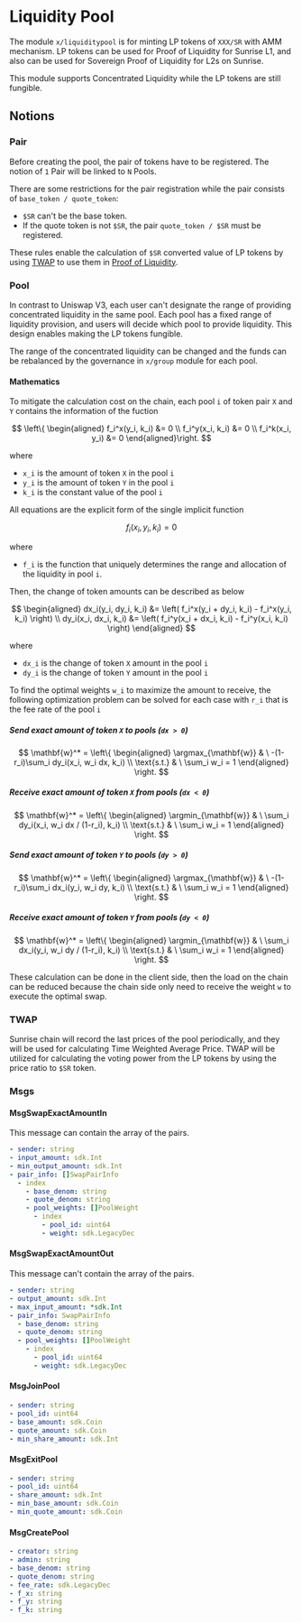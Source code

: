 # Liquidity Pool

The module `x/liquiditypool` is for minting LP tokens of `XXX/SR` with AMM mechanism. LP tokens can be used for Proof of Liquidity for Sunrise L1, and also can be used for Sovereign Proof of Liquidity for L2s on Sunrise.

This module supports Concentrated Liquidity while the LP tokens are still fungible.

## Notions

### Pair

Before creating the pool, the pair of tokens have to be registered. The notion of `1` Pair will be linked to `N` Pools.

There are some restrictions for the pair registration while the pair consists of `base_token / quote_token`:

* `$SR` can't be the base token.
* If the quote token is not `$SR`, the pair  `quote_token / $SR` must be registered.

These rules enable the calculation of `$SR` converted value of LP tokens by using [TWAP](liquidity-pool.md#twap) to use them in [Proof of Liquidity](proof-of-liquidity.md).

### Pool

In contrast to Uniswap V3, each user can't designate the range of providing concentrated liquidity in the same pool. Each pool has a fixed range of liquidity provision, and users will decide which pool to provide liquidity. This design enables making the LP tokens fungible.

The range of the concentrated liquidity can be changed and the funds can be rebalanced by the governance in `x/group` module for each pool.

#### Mathematics

To mitigate the calculation cost on the chain, each pool `i` of token pair `X` and `Y` contains the information of the fuction

$$
\left\{ \begin{aligned}
  f_i^x(y_i, k_i) &= 0 \\
  f_i^y(x_i, k_i) &= 0 \\
  f_i^k(x_i, y_i) &= 0
\end{aligned}\right.
$$

where

* `x_i` is the amount of token `X` in the pool `i`
* `y_i` is the amount of token `Y` in the pool `i`
* `k_i` is the constant value of the pool `i`

All equations are the explicit form of the single implicit function

$$
  f_i(x_i, y_i, k_i) = 0
$$

where

* `f_i` is the function that uniquely determines the range and allocation of the liquidity in pool `i`.

Then, the change of token amounts can be described as below

$$
\begin{aligned}
  dx_i(y_i, dy_i, k_i) &= \left( f_i^x(y_i + dy_i, k_i) - f_i^x(y_i, k_i) \right) \\
  dy_i(x_i, dx_i, k_i) &= \left( f_i^y(x_i + dx_i, k_i) - f_i^y(x_i, k_i) \right)
\end{aligned}
$$

where

* `dx_i` is the change of token `X` amount in the pool `i`
* `dy_i` is the change of token `Y` amount in the pool `i`

To find the optimal weights `w_i` to maximize the amount to receive, the following optimization problem can be solved for each case with `r_i` that is the fee rate of the pool `i`

##### Send exact amount of token `X` to pools (`dx > 0`)

$$
  \mathbf{w}^* = \left\{ \begin{aligned}
    \argmax_{\mathbf{w}} & \ -(1-r_i)\sum_i dy_i(x_i, w_i dx, k_i) \\
    \text{s.t.} & \ \sum_i w_i = 1 \end{aligned}
  \right.
$$

##### Receive exact amount of token `X` from pools (`dx < 0`)

$$
  \mathbf{w}^* = \left\{ \begin{aligned}
    \argmin_{\mathbf{w}} & \ \sum_i dy_i(x_i, w_i dx / (1-r_i), k_i) \\
    \text{s.t.} & \ \sum_i w_i = 1 \end{aligned}
  \right.
$$

##### Send exact amount of token `Y` to pools (`dy > 0`)

$$
  \mathbf{w}^* = \left\{ \begin{aligned}
    \argmax_{\mathbf{w}} & \ -(1-r_i)\sum_i dx_i(y_i, w_i dy, k_i) \\
    \text{s.t.} & \ \sum_i w_i = 1 \end{aligned}
  \right.
$$

##### Receive exact amount of token `Y` from pools (`dy < 0`)

$$
  \mathbf{w}^* = \left\{ \begin{aligned}
    \argmin_{\mathbf{w}} & \ \sum_i dx_i(y_i, w_i dy / (1-r_i), k_i) \\
    \text{s.t.} & \ \sum_i w_i = 1 \end{aligned}
  \right.
$$

These calculation can be done in the client side, then the load on the chain can be reduced because the chain side only need to receive the weight `w` to execute the optimal swap.

### TWAP

Sunrise chain will record the last prices of the pool periodically, and they will be used for calculating Time Weighted Average Price. TWAP will be utilized for calculating the voting power from the LP tokens by using the price ratio to `$SR` token.

### Msgs

#### MsgSwapExactAmountIn

This message can contain the array of the pairs.

```yml
- sender: string
- input_amount: sdk.Int
- min_output_amount: sdk.Int
- pair_info: []SwapPairInfo
  - index
    - base_denom: string
    - quote_denom: string
    - pool_weights: []PoolWeight
      - index
        - pool_id: uint64
        - weight: sdk.LegacyDec
```

#### MsgSwapExactAmountOut

This message can't contain the array of the pairs.

```yml
- sender: string
- output_amount: sdk.Int
- max_input_amount: *sdk.Int
- pair_info: SwapPairInfo
  - base_denom: string
  - quote_denom: string
  - pool_weights: []PoolWeight
    - index
      - pool_id: uint64
      - weight: sdk.LegacyDec
```

#### MsgJoinPool

```yml
- sender: string
- pool_id: uint64
- base_amount: sdk.Coin
- quote_amount: sdk.Coin
- min_share_amount: sdk.Int
```

#### MsgExitPool

```yml
- sender: string
- pool_id: uint64
- share_amount: sdk.Int
- min_base_amount: sdk.Coin
- min_quote_amount: sdk.Coin
```

#### MsgCreatePool

```yml
- creator: string
- admin: string
- base_denom: string
- quote_denom: string
- fee_rate: sdk.LegacyDec
- f_x: string
- f_y: string
- f_k: string
```
